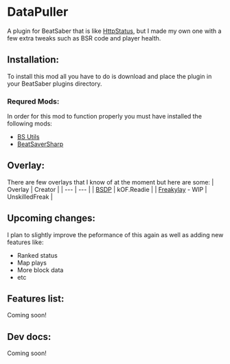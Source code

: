 # DataPuller
A plugin for BeatSaber that is like [HttpStatus](https://github.com/opl-/beatsaber-http-status), but I made my own one with a few extra tweaks such as BSR code and player health.  

## Installation:
To install this mod all you have to do is download and place the plugin in your BeatSaber plugins directory.
### Requred Mods:
In order for this mod to function properly you must have installed the following mods:
- [BS Utils](https://github.com/Kylemc1413/Beat-Saber-Utils)
- [BeatSaverSharp](https://github.com/lolPants/BeatSaverSharp)

## Overlay:
There are few overlays that I know of at the moment but here are some:
| Overlay | Creator |
| --- | --- |
| [BSDP](https://github.com/kOFReadie/BeatSaber-Overlay) | kOF.Readie |
| [Freakylay](https://github.com/UnskilledFreak/Freakylay) - WIP | UnskilledFreak |

## Upcoming changes:
I plan to slightly improve the peformance of this again as well as adding new features like:
- Ranked status
- Map plays
- More block data
- etc

## Features list:
Coming soon!

## Dev docs:
Coming soon!